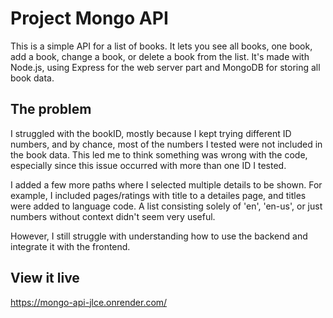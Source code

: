 # Project Mongo API

This is a simple API for a list of books. It lets you see all books, one book, add a book, change a book, or delete a book from the list. It's made with Node.js, using Express for the web server part and MongoDB for storing all book data.

## The problem

I struggled with the bookID, mostly because I kept trying different ID numbers, and by chance, most of the numbers I tested were not included in the book data. This led me to think something was wrong with the code, especially since this issue occurred with more than one ID I tested.

I added a few more paths where I selected multiple details to be shown. For example, I included pages/ratings with title to a detailes page, and titles were added to language code. A list consisting solely of 'en', 'en-us', or just numbers without context didn't seem very useful.

However, I still struggle with understanding how to use the backend and integrate it with the frontend.


## View it live

https://mongo-api-jlce.onrender.com/